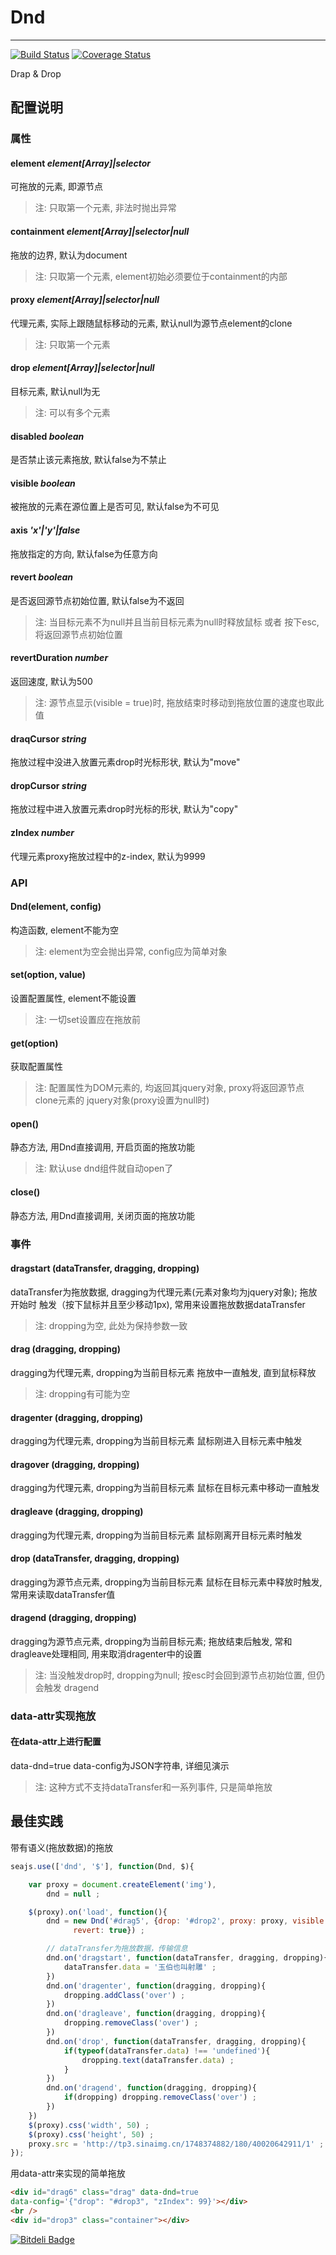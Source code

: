 # Dnd

---

[![Build Status](https://secure.travis-ci.org/aralejs/dnd.png)](https://travis-ci.org/aralejs/dnd)
[![Coverage Status](https://coveralls.io/repos/aralejs/dnd/badge.png?branch=master)](https://coveralls.io/r/aralejs/dnd)

Drap & Drop

## 配置说明

### 属性

#### element *element[Array]|selector*
可拖放的元素, 即源节点
>注: 只取第一个元素, 非法时抛出异常

#### containment *element[Array]|selector|null*
拖放的边界, 默认为document
>注: 只取第一个元素, element初始必须要位于containment的内部

#### proxy *element[Array]|selector|null*
代理元素, 实际上跟随鼠标移动的元素, 默认null为源节点element的clone
>注: 只取第一个元素

#### drop *element[Array]|selector|null*
目标元素, 默认null为无
>注: 可以有多个元素

#### disabled *boolean*
是否禁止该元素拖放, 默认false为不禁止

#### visible *boolean*
被拖放的元素在源位置上是否可见, 默认false为不可见

#### axis *'x'|'y'|false*
拖放指定的方向, 默认false为任意方向

#### revert *boolean*
是否返回源节点初始位置, 默认false为不返回
>注: 当目标元素不为null并且当前目标元素为null时释放鼠标 或者 按下esc,
 将返回源节点初始位置

#### revertDuration *number*
返回速度, 默认为500
>注: 源节点显示(visible = true)时, 拖放结束时移动到拖放位置的速度也取此值

#### draqCursor *string*
拖放过程中没进入放置元素drop时光标形状, 默认为"move"

#### dropCursor *string*
拖放过程中进入放置元素drop时光标的形状, 默认为"copy"

#### zIndex *number*
代理元素proxy拖放过程中的z-index, 默认为9999


### API

#### Dnd(element, config)
构造函数, element不能为空
>注: element为空会抛出异常, config应为简单对象

#### set(option, value)
设置配置属性, element不能设置
>注: 一切set设置应在拖放前

#### get(option)
获取配置属性
>注: 配置属性为DOM元素的, 均返回其jquery对象, proxy将返回源节点clone元素的
jquery对象(proxy设置为null时)

#### open()
静态方法, 用Dnd直接调用, 开启页面的拖放功能
>注: 默认use dnd组件就自动open了

#### close()
静态方法, 用Dnd直接调用, 关闭页面的拖放功能


### 事件

#### dragstart (dataTransfer, dragging, dropping)
dataTransfer为拖放数据, dragging为代理元素(元素对象均为jquery对象); 拖放开始时
触发（按下鼠标并且至少移动1px),  常用来设置拖放数据dataTransfer
>注: dropping为空, 此处为保持参数一致
	
#### drag (dragging, dropping)
dragging为代理元素, dropping为当前目标元素
拖放中一直触发, 直到鼠标释放
>注: dropping有可能为空

#### dragenter (dragging, dropping)
dragging为代理元素, dropping为当前目标元素
鼠标刚进入目标元素中触发

#### dragover (dragging, dropping)
dragging为代理元素, dropping为当前目标元素
鼠标在目标元素中移动一直触发

#### dragleave (dragging, dropping)
dragging为代理元素, dropping为当前目标元素
鼠标刚离开目标元素时触发

#### drop (dataTransfer, dragging, dropping)
dragging为源节点元素, dropping为当前目标元素
鼠标在目标元素中释放时触发, 常用来读取dataTransfer值

#### dragend (dragging, dropping)
dragging为源节点元素, dropping为当前目标元素; 
拖放结束后触发, 常和dragleave处理相同, 用来取消dragenter中的设置
>注: 当没触发drop时, dropping为null; 按esc时会回到源节点初始位置, 但仍会触发
dragend


### data-attr实现拖放

#### 在data-attr上进行配置
data-dnd=true data-config为JSON字符串, 详细见演示
>注: 这种方式不支持dataTransfer和一系列事件, 只是简单拖放


## 最佳实践

带有语义(拖放数据)的拖放
```javascript
seajs.use(['dnd', '$'], function(Dnd, $){

    var proxy = document.createElement('img'),
        dnd = null ;

    $(proxy).on('load', function(){
        dnd = new Dnd('#drag5', {drop: '#drop2', proxy: proxy, visible: true, 
              revert: true}) ;

        // dataTransfer为拖放数据，传输信息
        dnd.on('dragstart', function(dataTransfer, dragging, dropping){
            dataTransfer.data = '玉伯也叫射雕' ;
        })
        dnd.on('dragenter', function(dragging, dropping){
            dropping.addClass('over') ;
        })
        dnd.on('dragleave', function(dragging, dropping){
            dropping.removeClass('over') ;
        })
        dnd.on('drop', function(dataTransfer, dragging, dropping){
            if(typeof(dataTransfer.data) !== 'undefined'){
                dropping.text(dataTransfer.data) ;
            }
        })
        dnd.on('dragend', function(dragging, dropping){
            if(dropping) dropping.removeClass('over') ;
        })
    })
    $(proxy).css('width', 50) ;
    $(proxy).css('height', 50) ;
    proxy.src = 'http://tp3.sinaimg.cn/1748374882/180/40020642911/1' ;
});
```

用data-attr来实现的简单拖放
```html
<div id="drag6" class="drag" data-dnd=true 
data-config='{"drop": "#drop3", "zIndex": 99}'></div>
<br />
<div id="drop3" class="container"></div>
```













































[![Bitdeli Badge](https://d2weczhvl823v0.cloudfront.net/aralejs/dnd/trend.png)](https://bitdeli.com/free "Bitdeli Badge")

